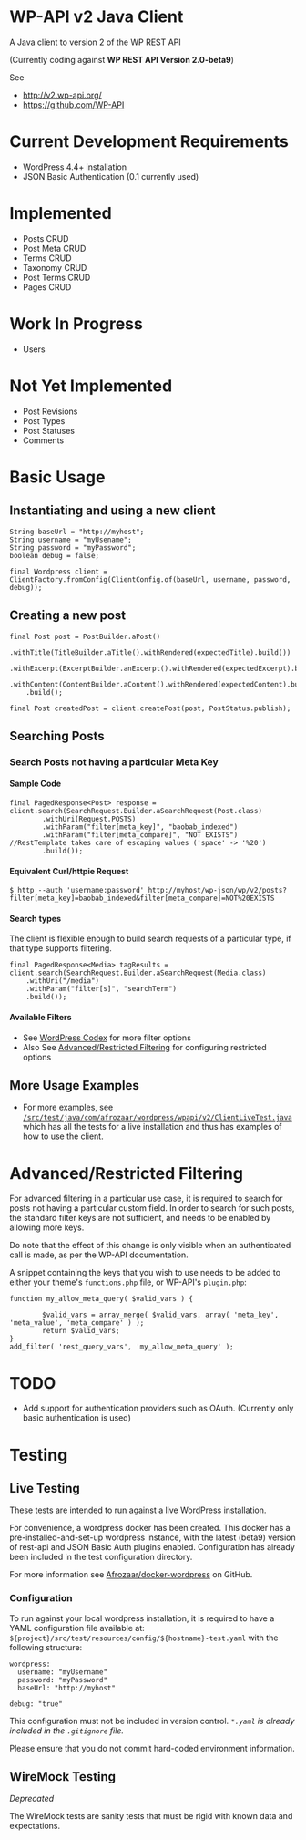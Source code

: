 # WP-API v2 Java Client

A Java client to version 2 of the WP REST API

(Currently coding against **WP REST API Version 2.0-beta9**)

See

* http://v2.wp-api.org/
* https://github.com/WP-API

# Current Development Requirements

* WordPress 4.4+ installation
* JSON Basic Authentication (0.1 currently used)

# Implemented

* Posts CRUD
* Post Meta CRUD
* Terms CRUD
* Taxonomy CRUD
* Post Terms CRUD
* Pages CRUD

# Work In Progress

* Users

# Not Yet Implemented

* Post Revisions
* Post Types
* Post Statuses
* Comments

# Basic Usage

## Instantiating and using a new client

    String baseUrl = "http://myhost";
    String username = "myUsename";
    String password = "myPassword";
    boolean debug = false;
    
    final Wordpress client = ClientFactory.fromConfig(ClientConfig.of(baseUrl, username, password, debug));
    
## Creating a new post
    
    final Post post = PostBuilder.aPost()
        .withTitle(TitleBuilder.aTitle().withRendered(expectedTitle).build())
        .withExcerpt(ExcerptBuilder.anExcerpt().withRendered(expectedExcerpt).build())
        .withContent(ContentBuilder.aContent().withRendered(expectedContent).build())
        .build();
    
    final Post createdPost = client.createPost(post, PostStatus.publish);

## Searching Posts

### Search Posts not having a particular Meta Key
#### Sample Code
    final PagedResponse<Post> response = client.search(SearchRequest.Builder.aSearchRequest(Post.class)
            .withUri(Request.POSTS)
            .withParam("filter[meta_key]", "baobab_indexed")
            .withParam("filter[meta_compare]", "NOT EXISTS") //RestTemplate takes care of escaping values ('space' -> '%20')
            .build());                
                
#### Equivalent Curl/httpie Request
    $ http --auth 'username:password' http://myhost/wp-json/wp/v2/posts?filter[meta_key]=baobab_indexed&filter[meta_compare]=NOT%20EXISTS
    
#### Search types

The client is flexible enough to build search requests of a particular type, if that type supports filtering.

    final PagedResponse<Media> tagResults = client.search(SearchRequest.Builder.aSearchRequest(Media.class)
        .withUri("/media")
        .withParam("filter[s]", "searchTerm")
        .build());

#### Available Filters
* See [WordPress Codex](https://codex.wordpress.org/Class_Reference/WP_Query) for more filter options
* Also See [Advanced/Restricted Filtering](#Advanced/Restricted%20Filtering) for configuring restricted options 

## More Usage Examples
* For more examples, see [`/src/test/java/com/afrozaar/wordpress/wpapi/v2/ClientLiveTest.java`](https://bitbucket.org/afrozaar/wp-api-v2-client-java/src/3af73cf5eb8177ecce04f61320f70d971ea478ac/src/test/java/com/afrozaar/wordpress/wpapi/v2/ClientLiveTest.java?at=develop)
which has all the tests for a live installation and thus has examples of how to use the client.

# Advanced/Restricted Filtering

For advanced filtering in a particular use case, it is required to search for posts not having a particular
custom field. In order to search for such posts, the standard filter keys are not sufficient, and needs to
be enabled by allowing more keys.

Do note that the effect of this change is only visible when an authenticated call is made, as per the WP-API
documentation.
 
A snippet containing the keys that you wish to use needs to be added to either your theme's `functions.php`
file, or WP-API's `plugin.php`:
   
    function my_allow_meta_query( $valid_vars ) {
    
            $valid_vars = array_merge( $valid_vars, array( 'meta_key', 'meta_value', 'meta_compare' ) );
            return $valid_vars;
    }
    add_filter( 'rest_query_vars', 'my_allow_meta_query' );
    

# TODO

* Add support for authentication providers such as OAuth. (Currently only basic authentication is used)

# Testing

## Live Testing

These tests are intended to run against a live WordPress installation.

For convenience, a wordpress docker has been created. This docker has a pre-installed-and-set-up wordpress
 instance, with the latest (beta9) version of rest-api and JSON Basic Auth plugins enabled.
 Configuration has already been included in the test configuration directory.
 
For more information see [Afrozaar/docker-wordpress](https://github.com/Afrozaar/docker-wordpress) on GitHub.

### Configuration

To run against your local wordpress installation, it is required to have a YAML configuration file
available at: `${project}/src/test/resources/config/${hostname}-test.yaml` with the following structure:

    wordpress:
      username: "myUsername"
      password: "myPassword"
      baseUrl: "http://myhost"
    
    debug: "true"
    
This configuration must not be included in version control. _`*.yaml` is already included in the `.gitignore` file._

Please ensure that you do not commit hard-coded environment information.

## WireMock Testing

_*Deprecated*_

The WireMock tests are sanity tests that must be rigid with known data and expectations.

